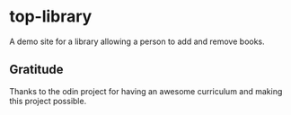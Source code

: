 # top-library
A demo site for a library allowing a person to add and remove books.

## Gratitude
Thanks to the odin project for having an awesome curriculum and making this project possible.
